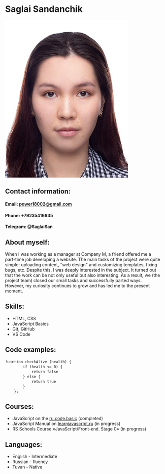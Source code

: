 # __Saglai Sandanchik__
![The image for the CV](/image/imageforcv.jpg)

## __Contact information:__
#### __Email:__ power18002@gmail.com
#### __Phone:__ +79235416635
#### __Telegram:__ @SaglaiSan 

## __About myself:__
 When I was working as a manager at Company M, a friend offered me a part-time job developing a website. The main tasks of the project were quite simple: uploading content, "web design" and customizing templates, fixing bugs, etc. Despite this, I was deeply interested in the subject. It turned out that the work can be not only useful but also interesting. As a result, we (the project team) closed our small tasks and successfully parted ways. However, my curiosity continues to grow and has led me to the present moment. 

## __Skills:__
* HTML, CSS
* JavaScript Basics
* Git, GitHub
* VS Code

## __Code examples:__
```
function checkAlive (health) {
        if (health <= 0) {
            return false
        } else {
            return true
        }
    };
```

## __Courses:__
* JavaScript on the [ru.code.basic](https://ru.code-basics.com/languages/javascript) (completed)
* JavaScript Manual on [learnjavascript.ru](https://learn.javascript.ru/) (in progress)
* RS Schools Course «JavaScript/Front-end. Stage 0» (in progress)

## __Languages:__
* English - Intermediate
* Russian - fluency
* Tuvan - Native